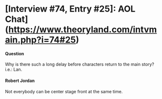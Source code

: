 # [Interview #74, Entry #25]: AOL Chat](https://www.theoryland.com/intvmain.php?i=74#25)

#### Question

Why is there such a long delay before characters return to the main story? i.e.: Lan.

#### Robert Jordan

Not everybody can be center stage front at the same time.

